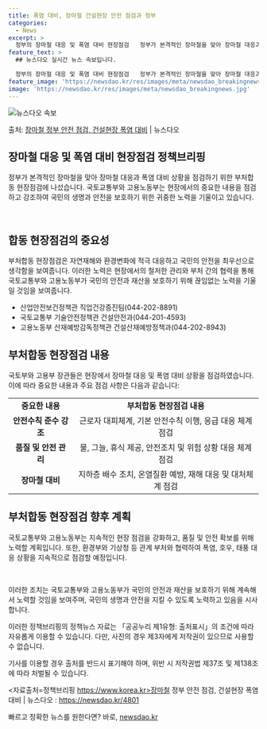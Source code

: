 ```yaml
---
title: 폭염 대비, 장마철 건설현장 안전 점검과 정부
categories:
  - News
excerpt: >
  정부의 장마철 대응 및 폭염 대비 현장점검   정부가 본격적인 장마철을 맞아 장마철 대응과 폭염 대비 상황을…
feature_text: >
  ## 뉴스다오 실시간 뉴스 속보입니다.

  정부의 장마철 대응 및 폭염 대비 현장점검   정부가 본격적인 장마철을 맞아 장마철 대응과 폭염 대비 상황을…
feature_image: 'https://newsdao.kr/res/images/meta/newsdao_breakingnews.jpg'
image: 'https://newsdao.kr/res/images/meta/newsdao_breakingnews.jpg'
---
```


![뉴스다오 속보](https://newsdao.kr/res/images/meta/newsdao_breakingnews.jpg)

<p>출처: <a href="https://newsdao.kr/4801" rel="dofollow">장마철 정부 안전 점검, 건설현장 폭염 대비</a> | 뉴스다오</p>

<h2>장마철 대응 및 폭염 대비 현장점검 정책브리핑</h2>

정부가 본격적인 장마철을 맞아 장마철 대응과 폭염 대비 상황을 점검하기 위한 부처합동 현장점검에 나섰습니다. 국토교통부와 고용노동부는 현장에서의 중요한 내용을 점검하고 강조하여 국민의 생명과 안전을 보호하기 위한 귀중한 노력을 기울이고 있습니다.

<p data-ke-size="size16">&nbsp;</p>

<h2 data-ke-size="size26">합동 현장점검의 중요성</h2>

부처합동 현장점검은 자연재해와 환경변화에 적극 대응하고 국민의 안전을 최우선으로 생각함을 보여줍니다. 이러한 노력은 현장에서의 철저한 관리와 부처 간의 협력을 통해 국토교통부와 고용노동부가 국민의 안전과 재산을 보호하기 위해 끊임없는 노력을 기울일 것임을 보여줍니다.

<ul>
  <li>산업안전보건정책관 직업건강증진팀(044-202-8891)</li>
  <li>국토교통부 기술안전정책관 건설안전과(044-201-4593)</li>
  <li>고용노동부 산재예방감독정책관 건설산재예방정책과(044-202-8943)</li>
</ul>

<h2 data-ke-size="size26">부처합동 현장점검 내용</h2>

국토부와 고용부 장관들은 현장에서 장마철 대응 및 폭염 대비 상황을 점검하였습니다. 이에 따라 중요한 내용과 주요 점검 사항은 다음과 같습니다:

<table>
  <tr>
    <td style="text-align: center; height: 17px;"><b>중요한 내용</b></td>
    <td style="text-align: center; height: 17px;"><b>부처합동 현장점검 내용</b></td>
  </tr>
  <tr>
    <td style="text-align: center; height: 17px;"><b>안전수칙 준수 강조</b></td>
    <td style="text-align: center; height: 17px;">근로자 대피체계, 기본 안전수칙 이행, 응급 대응 체계 점검</td>
  </tr>
  <tr>
    <td style="text-align: center; height: 17px;"><b>품질 및 안전 관리</b></td>
    <td style="text-align: center; height: 17px;">물, 그늘, 휴식 제공, 안전조치 및 위험 상황 대응 체계 점검</td>
  </tr>
  <tr>
    <td style="text-align: center; height: 17px;"><b>장마철 대비</b></td>
    <td style="text-align: center; height: 17px;">지하층 배수 조치, 온열질환 예방, 재해 대응 및 대처체계 점검</td>
  </tr>
</table>

<h2 data-ke-size="size26">부처합동 현장점검 향후 계획</h2>

국토교통부와 고용노동부는 지속적인 현장 점검을 강화하고, 품질 및 안전 확보를 위해 노력할 계획입니다. 또한, 환경부와 기상청 등 관계 부처와 협력하여 폭염, 호우, 태풍 대응 상황을 지속적으로 점검할 예정입니다.

<p data-ke-size="size16">&nbsp;</p>

이러한 조치는 국토교통부와 고용노동부가 국민의 안전과 재산을 보호하기 위해 계속해서 노력할 것임을 보여주며, 국민의 생명과 안전을 지킬 수 있도록 노력하고 있음을 시사합니다.

이러한 정책브리핑의 정책뉴스 자료는 「공공누리 제1유형: 출처표시」의 조건에 따라 자유롭게 이용할 수 있습니다. 다만, 사진의 경우 제3자에게 저작권이 있으므로 사용할 수 없습니다.

기사를 이용할 경우 출처를 반드시 표기해야 하며, 위반 시 저작권법 제37조 및 제138조에 따라 처벌될 수 있습니다.

<자료출처=정책브리핑 https://www.korea.kr>장마철 정부 안전 점검, 건설현장 폭염 대비 | 뉴스다오 : https://newsdao.kr/4801 

빠르고 정확한 뉴스를 원한다면? 바로, <a href="https://newsdao.kr" rel="dofollow">newsdao.kr</a>


